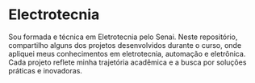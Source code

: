# Electrotecnia
Sou formada e técnica em Eletrotecnia pelo Senai. Neste repositório, compartilho alguns dos projetos desenvolvidos durante o curso, onde apliquei meus conhecimentos em eletrotecnia, automação e eletrônica. Cada projeto reflete minha trajetória acadêmica e a busca por soluções práticas e inovadoras.
